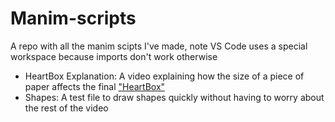 # Manim-scripts
A repo with all the manim scipts I've made, note VS Code uses a special workspace because imports don't work otherwise

- HeartBox Explanation: A video explaining how the size of a piece of paper affects the final ["HeartBox"](https://www.youtube.com/watch?v=CVYDSMNwlO0&t=304s)
- Shapes: A test file to draw shapes quickly without having to worry about the rest of the video
